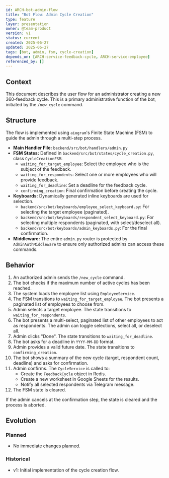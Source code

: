 ```yaml
---
id: ARCH-bot-admin-flow
title: "Bot Flow: Admin Cycle Creation"
type: feature
layer: presentation
owner: @team-product
version: v1
status: current
created: 2025-06-27
updated: 2025-06-27
tags: [bot, admin, fsm, cycle-creation]
depends_on: [ARCH-service-feedback-cycle, ARCH-service-employee]
referenced_by: []
---
```

## Context
This document describes the user flow for an administrator creating a new 360-feedback cycle. This is a primary administrative function of the bot, initiated by the `/new_cycle` command.

## Structure
The flow is implemented using `aiogram`'s Finite State Machine (FSM) to guide the admin through a multi-step process.

- **Main Handler File:** `backend/src/bot/handlers/admin.py`
- **FSM States:** Defined in `backend/src/bot/states/cycle_creation.py`, class `CycleCreationFSM`.
  - `waiting_for_target_employee`: Select the employee who is the subject of the feedback.
  - `waiting_for_respondents`: Select one or more employees who will provide feedback.
  - `waiting_for_deadline`: Set a deadline for the feedback cycle.
  - `confirming_creation`: Final confirmation before creating the cycle.
- **Keyboards:** Dynamically generated inline keyboards are used for selection.
  - `backend/src/bot/keyboards/employee_select_keyboard.py`: For selecting the target employee (paginated).
  - `backend/src/bot/keyboards/respondent_select_keyboard.py`: For selecting multiple respondents (paginated, with select/deselect all).
  - `backend/src/bot/keyboards/admin_keyboards.py`: For the final confirmation.
- **Middleware:** The entire `admin.py` router is protected by `AdminAuthMiddleware` to ensure only authorized admins can access these commands.

## Behavior
1.  An authorized admin sends the `/new_cycle` command.
2.  The bot checks if the maximum number of active cycles has been reached.
3.  The system loads the employee list using `EmployeeService`.
4.  The FSM transitions to `waiting_for_target_employee`. The bot presents a paginated list of employees to choose from.
5.  Admin selects a target employee. The state transitions to `waiting_for_respondents`.
6.  The bot presents a multi-select, paginated list of other employees to act as respondents. The admin can toggle selections, select all, or deselect all.
7.  Admin clicks "Done". The state transitions to `waiting_for_deadline`.
8.  The bot asks for a deadline in `YYYY-MM-DD` format.
9.  Admin provides a valid future date. The state transitions to `confirming_creation`.
10. The bot shows a summary of the new cycle (target, respondent count, deadline) and asks for confirmation.
11. Admin confirms. The `CycleService` is called to:
    - Create the `FeedbackCycle` object in Redis.
    - Create a new worksheet in Google Sheets for the results.
    - Notify all selected respondents via Telegram message.
12. The FSM state is cleared.

If the admin cancels at the confirmation step, the state is cleared and the process is aborted.

## Evolution
### Planned
- No immediate changes planned.

### Historical
- v1: Initial implementation of the cycle creation flow.
